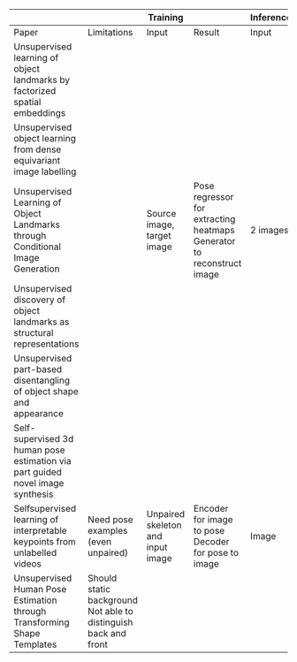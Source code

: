 |                                                                                |                                                                    | Training                          |                                                                 | Inference         |                                             |                                                          |                                        |
| ------------------------------------------------------------------------------ | ------------------------------------------------------------------ | --------------------------------- | ------------------------------------------------------------------------ | -------- | ------------------------------------------- | -------------------------------------------------------- | -------------------------------------- |
| Paper                                                                          | Limitations                                                        | Input                             | Result                                                                   | Input    | Output                                      | Metric                                                   | Dataset                                | Baseline | Conference |
| Unsupervised learning of object landmarks by factorized spatial embeddings     |                                                                    |                                   |                                                                          |          |                                             |                                                          |                                        |  | ICCV 2017 |
| Unsupervised object learning from dense equivariant image labelling            |                                                                    |                                   |                                                                          |          |                                             |                                                          |                                        |  | NIPs 2017 |
| Unsupervised Learning of Object Landmarks through Conditional Image Generation |                                                                    | Source image, target image        | Pose regressor for extracting heatmaps<br>Generator to reconstruct image | 2 images | Keypoints coordinate<br>Reconstructed image | Point accuracy per provided keypoints (%-MSE normalised) | CelebA<br>BBC pose dataset<br>MAFL set | Previous models older than 2016 | NIPS 2018 |
| Unsupervised discovery of object landmarks as structural representations       |                                                                    |                                   |                                                                          |          |                                             |                                                          |                                        |  | CVPR 2018 |
| Unsupervised part-based disentangling of object shape and appearance           |                                                                    |                                   |                                                                          |          |                                             |                                                          |                                        |  | CVPR 2019 |
| Self-supervised 3d human pose estimation via part guided novel image synthesis |                                                                    |                                   |                                                                          |          |                                             |                                                          |                                        |  | CVPR 2020 |
| Selfsupervised learning of interpretable keypoints from unlabelled videos      | Need pose examples (even unpaired)                                 | Unpaired skeleton and input image | Encoder for image to pose<br>Decoder for pose to image                   | Image    | Pose of input image                         | %-MSE normalised                                         | Human3.6M<br>300-W                     | 1, 2, 4 | CVPR 2020 |
| Unsupervised Human Pose Estimation through Transforming Shape Templates        | Should static background<br>Not able to distinguish back and front |                                   |                                                                          |          |                                             | %-MSE normalised                                         | Human3.6M<br>Custom baby dataset       | 4, 5, 6 | CVPR 2021 |
